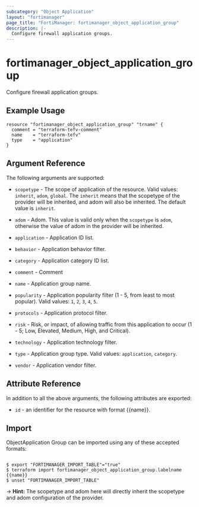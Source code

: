 ```yaml
---
subcategory: "Object Application"
layout: "fortimanager"
page_title: "FortiManager: fortimanager_object_application_group"
description: |-
  Configure firewall application groups.
---
```


# fortimanager_object_application_group
Configure firewall application groups.

## Example Usage

```hcl
resource "fortimanager_object_application_group" "trname" {
  comment = "terraform-tefv-comment"
  name    = "terraform-tefv"
  type    = "application"
}
```

## Argument Reference


The following arguments are supported:

* `scopetype` - The scope of application of the resource. Valid values: `inherit`, `adom`, `global`. The `inherit` means that the scopetype of the provider will be inherited, and adom will also be inherited. The default value is `inherit`.
* `adom` - Adom. This value is valid only when the `scopetype` is `adom`, otherwise the value of adom in the provider will be inherited.

* `application` - Application ID list.
* `behavior` - Application behavior filter.
* `category` - Application category ID list.
* `comment` - Comment
* `name` - Application group name.
* `popularity` - Application popularity filter (1 - 5, from least to most popular). Valid values: `1`, `2`, `3`, `4`, `5`.

* `protocols` - Application protocol filter.
* `risk` - Risk, or impact, of allowing traffic from this application to occur (1 - 5; Low, Elevated, Medium, High, and Critical).
* `technology` - Application technology filter.
* `type` - Application group type. Valid values: `application`, `category`.

* `vendor` - Application vendor filter.


## Attribute Reference

In addition to all the above arguments, the following attributes are exported:
* `id` - an identifier for the resource with format {{name}}.

## Import

ObjectApplication Group can be imported using any of these accepted formats:
```

$ export "FORTIMANAGER_IMPORT_TABLE"="true"
$ terraform import fortimanager_object_application_group.labelname {{name}}
$ unset "FORTIMANAGER_IMPORT_TABLE"
```
-> **Hint:** The scopetype and adom here will directly inherit the scopetype and adom configuration of the provider.
